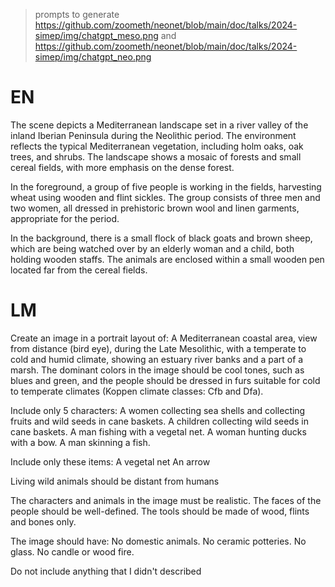 > prompts to generate https://github.com/zoometh/neonet/blob/main/doc/talks/2024-simep/img/chatgpt_meso.png and https://github.com/zoometh/neonet/blob/main/doc/talks/2024-simep/img/chatgpt_neo.png

# EN
The scene depicts a Mediterranean landscape set in a river valley of the inland Iberian Peninsula during the Neolithic period. The environment reflects the typical Mediterranean vegetation, including holm oaks, oak trees, and shrubs. The landscape shows a mosaic of forests and small cereal fields, with more emphasis on the dense forest.

In the foreground, a group of five people is working in the fields, harvesting wheat using wooden and flint sickles. The group consists of three men and two women, all dressed in prehistoric brown wool and linen garments, appropriate for the period.

In the background, there is a small flock of black goats and brown sheep, which are being watched over by an elderly woman and a child, both holding wooden staffs. The animals are enclosed within a small wooden pen located far from the cereal fields.

# LM
Create an image in a portrait layout of:
A Mediterranean coastal area, view from distance (bird eye), during the Late Mesolithic, with a temperate to cold and humid climate, showing an estuary river banks and a part of a marsh.
The dominant colors in the image should be cool tones, such as blues and green, and the people should be dressed in furs suitable for cold to temperate climates (Koppen climate classes: Cfb and Dfa).

Include only 5 characters: 
A women collecting sea shells and collecting fruits and wild seeds in cane baskets.
A children collecting wild seeds in cane baskets. 
A man fishing with a vegetal net.
A woman hunting ducks with a bow.
A man skinning a fish.

Include only these items:
A vegetal net
An arrow

Living wild animals should be distant from humans

The characters and animals in the image must be realistic. The faces of the people should be well-defined.
The tools should be made of wood, flints and bones only. 

The image should have:
No domestic animals. 
No ceramic potteries.
No glass.
No candle or wood fire.

Do not include anything that I didn't described